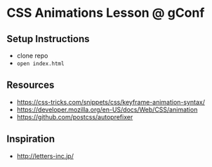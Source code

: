 # CSS Animations Lesson @ gConf

## Setup Instructions
- clone repo
- `open index.html`

## Resources
- https://css-tricks.com/snippets/css/keyframe-animation-syntax/
- https://developer.mozilla.org/en-US/docs/Web/CSS/animation
- https://github.com/postcss/autoprefixer

## Inspiration
- http://letters-inc.jp/
